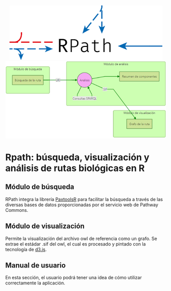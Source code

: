 <p align="center">
  <br/>
  <img src="https://raw.githubusercontent.com/benhid/Rpath/master/resources/logo.png" alt="RPath">
  <img src="https://raw.githubusercontent.com/benhid/Rpath/master/resources/modulos-mermaid-diagram.png" alt="Modulos contenidos en RPath">
  <br/>
</p>

# Rpath: búsqueda, visualización y análisis de rutas biológicas en R

## Módulo de búsqueda
RPath integra la librería [PaxtoolsR](https://github.com/BioPAX/paxtoolsr) para facilitar la búsqueda a través de las diversas bases de datos proporcionadas por el servicio web de Pathway Commons.

## Módulo de visualización
Permite la visualización del archivo owl de referencia como un grafo. 
Se extrae el estádar .sif del owl, el cual es procesado y pintado con la tecnología de [d3.js](https://d3js.org/).

## Manual de usuario
En esta sección, el usuario podrá tener una idea de cómo utilizar correctamente la aplicación. 
